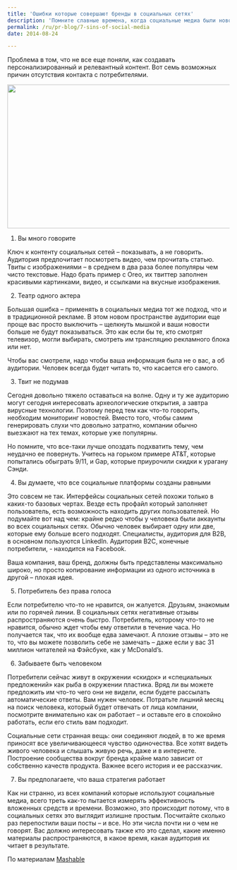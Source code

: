 ```yaml
---
title: 'Ошибки которые совершают бренды в социальных сетях'
description: 'Помните славные времена, когда социальные медиа были новой, неизведанной территорией?'
permalink: /ru/pr-blog/7-sins-of-social-media
date: 2014-08-24

---
```


Проблема в том, что не все еще поняли, как создавать персонализированный и релевантный контент. Вот семь возможных причин отсутствия контакта с потребителями.

<img src="{{ site.assets }}/upload/socialmediacolors.jpg" alt="" class="post__img" width="580" height="326">

1. Вы много говорите

 Ключ к контенту социальных сетей – показывать, а не говорить. Аудитория предпочитает посмотреть видео, чем прочитать статью. Твиты с изображениями – в среднем в два раза более популяры чем чисто текстовые. Надо брать пример с  Oreo, их твиттер заполнен красивыми картинками, видео, и ссылками на вкусные изображения.

2. Театр одного актера

Большая ошибка – применять в социальных медиа тот же подход, что и в традиционной рекламе. В этом новом пространстве аудитории еще проще вас просто выключить – щелкнуть мышкой и ваши новости больше не будут показываться. Это как если бы те, кто смотрят телевизор, могли выбирать, смотреть им трансляцию рекламного блока или нет.

Чтобы вас смотрели, надо чтобы ваша информация была не о вас, а  об аудитории. Человек всегда будет читать то, что касается его самого.

3. Твит не подумав

Сегодня довольно тяжело оставаться на волне. Одну и ту же аудиторию могут сегодня интересовать археологические открытия, а завтра вирусные технологии. Поэтому перед тем как что-то говорить, необходим мониторинг новостей. Вместо того, чтобы самим генерировать слухи что довольно затратно, компании обычно выезжают на тех темах, которые уже популярны.

Но помните, что все-таки лучше опоздать подхватить тему, чем неудачно ее повернуть. Учитесь на горьком примере AT&T, которые попытались обыграть 9/11, и Gap, которые приурочили скидки к урагану Сэнди.

4. Вы думаете, что все социальные платформы созданы равными

Это совсем не так. Интерфейсы социальных сетей похожи только в каких-то базовых чертах. Везде есть профайл который заполняет пользователь, есть возможность находить других пользователей. Но подумайте вот над чем: крайне редко чтобы у человека были аккаунты во всех социальных сетях. Обычно человек выбирает одну или две, которые ему больше всего подходят. Специалисты, аудитория для B2B, в основном пользуются  LinkedIn. Аудитория B2C, конечные потребители,  - находится на Facebook.

Ваша компания, ваш бренд, должны быть представлены максимально широко, но просто копирование информации из одного источника в другой – плохая идея.

5. Потребитель без права голоса

Если потребителю что-то не нравится, он жалуется. Друзьям, знакомым или по горячей линии. В социальных сетях негативные отзывы распространяются очень быстро. Потребитель, которому что-то не нравится, обычно ждет чтобы ему ответили в течение часа. Но получается так, что их вообще едва замечают. А плохие отзывы – это не то, что вы можете позволить себе не замечать – даже если у вас 31 миллион читателей на Фэйсбуке, как у McDonald’s.

6. Забываете быть человеком

Потребители сейчас живут в окружении «скидок» и «специальных предложений» как рыба в окружении пластика. Вряд ли вы можете предложить им что-то чего они не видели, если будете рассылать автоматические ответы. Вам нужен человек. Потратьте лишний месяц на поиск человека, который будет отвечать от лица компании, посмотрите внимательно как он работает – и оставьте его в спокойно работать, если его стиль вам подходит.

Социальные сети странная вещь: они соединяют людей, в то же время приносят все увеличивающееся чувство одиночества. Все хотят видеть живого человека и слышать живую речь, даже и в интернете. Построение сообщества вокруг бренда крайне мало зависит от собственно качеств продукта. Важнее всего история и ее рассказчик.

7. Вы предполагаете, что ваша стратегия работает

Как ни странно, из всех компаний которые используют социальные медиа, всего треть как-то пытается измерять эффективность вложенных средств и времени. Возможно, это происходит потому, что в социальных сетях это выглядит излишне простым. Посчитайте сколько раз перепостили ваши посты – и все. Но эти числа почти ни о чем не говорят. Вас должно интересовать также кто это сделал, какие именно материалы распространяются, в какое время, какая аудитория их читает в результате.

По материалам <a href="http://mashable.com/2014/08/28/social-marketing-sins/">Mashable</a>

